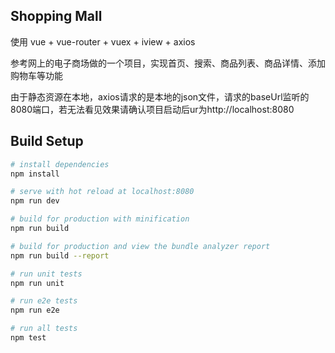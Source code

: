 ## Shopping Mall

使用 vue + vue-router + vuex + iview + axios

参考网上的电子商场做的一个项目，实现首页、搜索、商品列表、商品详情、添加购物车等功能

由于静态资源在本地，axios请求的是本地的json文件，请求的baseUrl监听的8080端口，若无法看见效果请确认项目启动后ur为http://localhost:8080





## Build Setup

``` bash
# install dependencies
npm install

# serve with hot reload at localhost:8080
npm run dev

# build for production with minification
npm run build

# build for production and view the bundle analyzer report
npm run build --report

# run unit tests
npm run unit

# run e2e tests
npm run e2e

# run all tests
npm test
```
